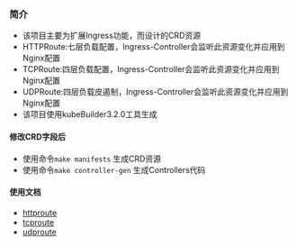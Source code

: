 ### 简介

- 该项目主要为扩展Ingress功能，而设计的CRD资源
- HTTPRoute:七层负载配置，Ingress-Controller会监听此资源变化并应用到Nginx配置
- TCPRoute:四层负载配置，Ingress-Controller会监听此资源变化并应用到Nginx配置
- UDPRoute:四层负载皮遏制，Ingress-Controller会监听此资源变化并应用到Nginx配置
- 该项目使用kubeBuilder3.2.0工具生成

#### 修改CRD字段后

- 使用命令`make manifests` 生成CRD资源
- 使用命令`make controller-gen` 生成Controllers代码

#### 使用文档

- [httproute](docs/httproute.md)
- [tcproute](docs/tcproute.md)
- [udproute](docs/udproute.md)